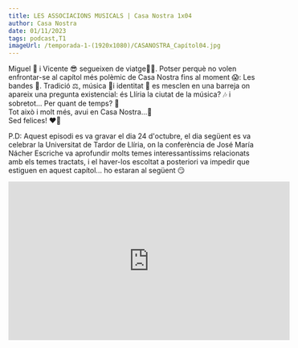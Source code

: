 ```yaml
---
title: LES ASSOCIACIONS MUSICALS | Casa Nostra 1x04
author: Casa Nostra
date: 01/11/2023
tags: podcast,T1
imageUrl: /temporada-1-(1920x1080)/CASANOSTRA_Capítol04.jpg
---
```


<p>Miguel 🥸 i Vicente 😎 segueixen de viatge😶‍🌫️.
Potser perquè no volen enfrontar-se al capítol més polèmic de Casa Nostra fins al moment 😱: Les bandes 🎼.
Tradició ⚖️, música 🎷i identitat 🪪 es mesclen en una barreja on apareix una pregunta existencial: és Llíria la ciutat de la música? 🎶 i sobretot... Per quant de temps? 🤨
<br>Tot això i molt més, avui en Casa Nostra...💋 
<br>Sed felices! ❤️🙌</p> 
<p>P.D: Aquest episodi es va gravar el dia 24 d&#39;octubre, el dia següent es va celebrar la Universitat de Tardor de Llíria, on la conferència de José María Nácher Escriche va aprofundir molts temes interessantíssims relacionats amb els temes tractats, i el haver-los escoltat a posteriori va impedir que estiguen en aquest capítol... ho estaran al següent 😏</p>

<iframe width="560" height="315" src="https://www.youtube.com/embed/G623IwhR5HA?si=pskDIvvSGrG2qdTc" title="YouTube video player" frameborder="0" allow="accelerometer; autoplay; clipboard-write; encrypted-media; gyroscope; picture-in-picture; web-share" referrerpolicy="strict-origin-when-cross-origin" allowfullscreen></iframe>
